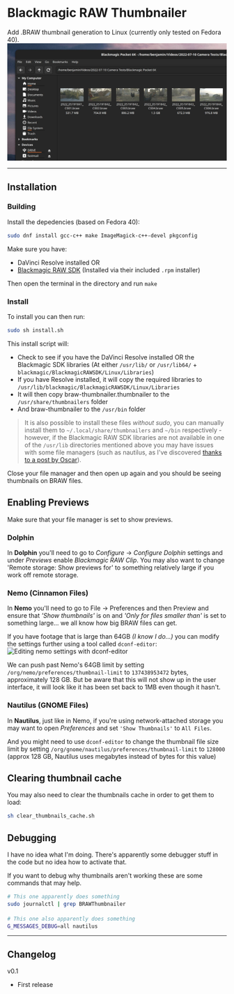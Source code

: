 # Blackmagic RAW Thumbnailer
Add .BRAW thumbnail generation to Linux (currently only tested on Fedora 40).
![Blackmagic RAW thumbnails in Nemo](docs/thumbnails.jpeg)

---

## Installation

### Building
Install the depedencies (based on Fedora 40):
```sh
sudo dnf install gcc-c++ make ImageMagick-c++-devel pkgconfig
```

Make sure you have:
- DaVinci Resolve installed
OR
- [Blackmagic RAW SDK](https://www.blackmagicdesign.com/au/products/blackmagicraw) (Installed via their included `.rpm` installer)

Then open the terminal in the directory and run `make`

### Install
To install you can then run:
```sh
sudo sh install.sh
```

This install script will:
- Check to see if you have the DaVinci Resolve installed OR the Blackmagic SDK libraries (At either `/usr/lib/` or `/usr/lib64/` + `blackmagic/BlackmagicRAWSDK/Linux/Libraries`)
- If you have Resolve installed, it will copy the required libraries to `/usr/lib/blackmagic/BlackmagicRAWSDK/Linux/Libraries`
- It will then copy braw-thumbnailer.thumbnailer to the `/usr/share/thumbnailers` folder
- And braw-thumbnailer to the `/usr/bin` folder

> It is also possible to install these files _without sudo_, you can manually install them to `~/.local/share/thumbnailers` and `~/bin` respectively - however, if the Blackmagic RAW SDK libraries are not available in one of the `/usr/lib` directories mentioned above you may have issues with some file managers (such as nautilus, as I've discovered [thanks to a post by Oscar](https://askubuntu.com/questions/1235054/ffmpegthumbnailer-command-works-but-nautilus-failed-to-genereate-thumbnails)).

Close your file manager and then open up again and you should be seeing thumbnails on BRAW files.

## Enabling Previews
Make sure that your file manager is set to show previews.

### Dolphin
In **Dolphin** you'll need to go to _Configure_ -> _Configure Dolphin_ settings and under _Previews_ enable _Blackmagic RAW Clip_. You may also want to change 'Remote storage: Show previews for' to something relatively large if you work off remote storage.

### Nemo (Cinnamon Files)
In **Nemo** you'll need to go to File -> Preferences and then Preview and ensure that _'Show thumbnails'_ is on and _'Only for files smaller than'_ is set to something large... we all know how big BRAW files can get.

If you have footage that is large than 64GB _(I know I do...)_ you can modify the settings further using a tool called `dconf-editor`:
![Editing nemo settings with dconf-editor](docs/nemo-dconf.jpeg)

We can push past Nemo's 64GB limit by setting `/org/nemo/preferences/thumbnail-limit` to `137438953472` bytes, approximately 128 GB. 
But be aware that this will not show up in the user interface, it will look like it has been set back to 1MB even though it hasn't.

### Nautilus (GNOME Files)
In **Nautilus**, just like in Nemo, if you're using network-attached storage you may want to open _Preferences_ and set `'Show Thumbnails'` to `All Files`.

And you might need to use `dconf-editor` to change the thumbnail file size limit by setting 
`/org/gnome/nautilus/preferences/thumbnail-limit` to `128000` (approx 128 GB, Nautilus uses megabytes instead of bytes for this value)

## Clearing thumbnail cache
You may also need to clear the thumbnails cache in order to get them to load:
```sh
sh clear_thumbnails_cache.sh
```

## Debugging
I have no idea what I'm doing. There's apparently some debugger stuff in the code but no idea how to activate that.

If you want to debug why thumbnails aren't working these are some commands that may help.
```sh
# This one apparently does something
sudo journalctl | grep BRAWThumbnailer

# This one also apparently does something
G_MESSAGES_DEBUG=all nautilus
```

---

## Changelog
v0.1
- First release